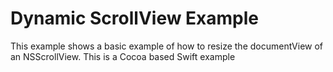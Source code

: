 # Dynamic ScrollView Example #

This example shows a basic example of how to resize the documentView of an NSScrollView. 
This is a Cocoa based Swift example

